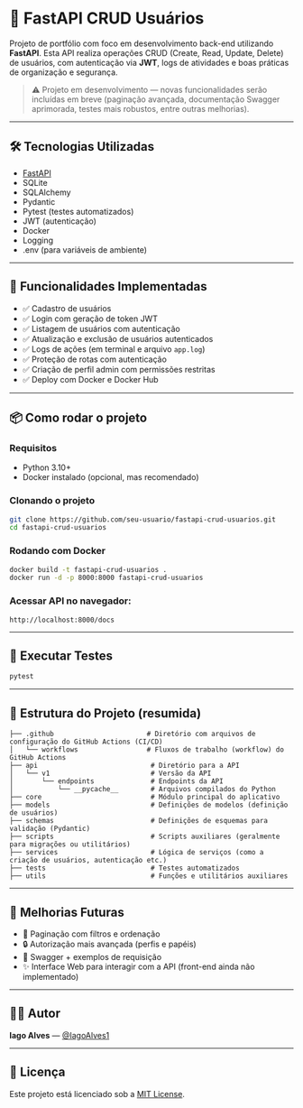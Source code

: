 # 🚀 FastAPI CRUD Usuários

Projeto de portfólio com foco em desenvolvimento back-end utilizando **FastAPI**. Esta API realiza operações CRUD (Create, Read, Update, Delete) de usuários, com autenticação via **JWT**, logs de atividades e boas práticas de organização e segurança.

> ⚠️ Projeto em desenvolvimento — novas funcionalidades serão incluídas em breve (paginação avançada, documentação Swagger aprimorada, testes mais robustos, entre outras melhorias).

---

## 🛠 Tecnologias Utilizadas

- [FastAPI](https://fastapi.tiangolo.com/)
- SQLite
- SQLAlchemy
- Pydantic
- Pytest (testes automatizados)
- JWT (autenticação)
- Docker
- Logging
- .env (para variáveis de ambiente)

---

## 📌 Funcionalidades Implementadas

- ✅ Cadastro de usuários
- ✅ Login com geração de token JWT
- ✅ Listagem de usuários com autenticação
- ✅ Atualização e exclusão de usuários autenticados
- ✅ Logs de ações (em terminal e arquivo `app.log`)
- ✅ Proteção de rotas com autenticação
- ✅ Criação de perfil admin com permissões restritas
- ✅ Deploy com Docker e Docker Hub

---

## 📦 Como rodar o projeto

### Requisitos

- Python 3.10+
- Docker instalado (opcional, mas recomendado)

### Clonando o projeto

```bash
git clone https://github.com/seu-usuario/fastapi-crud-usuarios.git
cd fastapi-crud-usuarios
```

### Rodando com Docker

```bash
docker build -t fastapi-crud-usuarios .
docker run -d -p 8000:8000 fastapi-crud-usuarios
```

### Acessar API no navegador:

```
http://localhost:8000/docs
```

---

## 🧪 Executar Testes

```bash
pytest
```

---

## 📁 Estrutura do Projeto (resumida)

```
├── .github                       # Diretório com arquivos de configuração do GitHub Actions (CI/CD)
│   └── workflows                 # Fluxos de trabalho (workflow) do GitHub Actions
├── api                            # Diretório para a API
│   └── v1                         # Versão da API
│       └── endpoints              # Endpoints da API
│           └── __pycache__        # Arquivos compilados do Python
├── core                           # Módulo principal do aplicativo
├── models                         # Definições de modelos (definição de usuários)
├── schemas                        # Definições de esquemas para validação (Pydantic)
├── scripts                        # Scripts auxiliares (geralmente para migrações ou utilitários)
├── services                       # Lógica de serviços (como a criação de usuários, autenticação etc.)
├── tests                          # Testes automatizados
├── utils                          # Funções e utilitários auxiliares
```

---

## 📌 Melhorias Futuras

- 🔧 Paginação com filtros e ordenação
- 🔒 Autorização mais avançada (perfis e papéis)
- 📄 Swagger + exemplos de requisição
- ✨ Interface Web para interagir com a API (front-end ainda não implementado)

---

## 👨‍💻 Autor

**Iago Alves** — [@IagoAlves1](https://github.com/IagoAlves1)

---

## 📄 Licença

Este projeto está licenciado sob a [MIT License](LICENSE).
